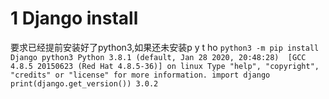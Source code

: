 # 1 Django install
要求已经提前安装好了python3,如果还未安装p y t ho
    ```
    python3 -m pip install Django
    python3
    Python 3.8.1 (default, Jan 28 2020, 20:48:28) 
    [GCC 4.8.5 20150623 (Red Hat 4.8.5-36)] on linux
    Type "help", "copyright", "credits" or "license" for more information.
    import django
    print(django.get_version())
    3.0.2
    ```

<!--stackedit_data:
eyJoaXN0b3J5IjpbLTU3NTM0MDY0N119
-->